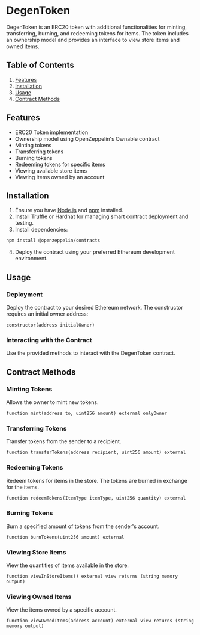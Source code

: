 # DegenToken

DegenToken is an ERC20 token with additional functionalities for minting, transferring, burning, and redeeming tokens for items. The token includes an ownership model and provides an interface to view store items and owned items.

## Table of Contents

1. [Features](#features)
2. [Installation](#installation)
3. [Usage](#usage)
4. [Contract Methods](#contract-methods)

## Features

- ERC20 Token implementation
- Ownership model using OpenZeppelin's Ownable contract
- Minting tokens
- Transferring tokens
- Burning tokens
- Redeeming tokens for specific items
- Viewing available store items
- Viewing items owned by an account

## Installation

1. Ensure you have [Node.js](https://nodejs.org/) and [npm](https://www.npmjs.com/) installed.
2. Install Truffle or Hardhat for managing smart contract deployment and testing.
3. Install dependencies:

```sh
npm install @openzeppelin/contracts
```

4. Deploy the contract using your preferred Ethereum development environment.

## Usage

### Deployment

Deploy the contract to your desired Ethereum network. The constructor requires an initial owner address:

```solidity
constructor(address initialOwner)
```

### Interacting with the Contract

Use the provided methods to interact with the DegenToken contract.

## Contract Methods

### Minting Tokens

Allows the owner to mint new tokens.

```solidity
function mint(address to, uint256 amount) external onlyOwner
```

### Transferring Tokens

Transfer tokens from the sender to a recipient.

```solidity
function transferTokens(address recipient, uint256 amount) external
```

### Redeeming Tokens

Redeem tokens for items in the store. The tokens are burned in exchange for the items.

```solidity
function redeemTokens(ItemType itemType, uint256 quantity) external
```

### Burning Tokens

Burn a specified amount of tokens from the sender's account.

```solidity
function burnTokens(uint256 amount) external
```

### Viewing Store Items

View the quantities of items available in the store.

```solidity
function viewInStoreItems() external view returns (string memory output)
```

### Viewing Owned Items

View the items owned by a specific account.

```solidity
function viewOwnedItems(address account) external view returns (string memory output)
```
